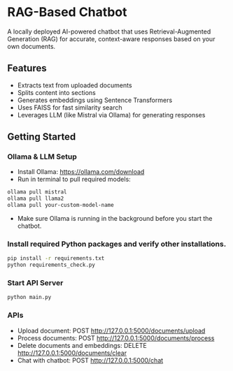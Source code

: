 # RAG-Based Chatbot
A locally deployed AI-powered chatbot that uses Retrieval-Augmented Generation (RAG) for accurate, context-aware responses based on your own documents.

## Features
- Extracts text from uploaded documents
- Splits content into sections
- Generates embeddings using Sentence Transformers
- Uses FAISS for fast similarity search
- Leverages LLM (like Mistral via Ollama) for generating responses

## Getting Started

### Ollama & LLM Setup
- Install Ollama: https://ollama.com/download
- Run in terminal to pull required models:
```bash
ollama pull mistral
ollama pull llama2
ollama pull your-custom-model-name
```
- Make sure Ollama is running in the background before you start the chatbot.

### Install required Python packages and verify other installations.
```bash
pip install -r requirements.txt
python requirements_check.py
```
### Start API Server
```bash
python main.py
```
### APIs
- Upload document: POST http://127.0.0.1:5000/documents/upload
- Process documents: POST http://127.0.0.1:5000/documents/process
- Delete documents and embeddings: DELETE http://127.0.0.1:5000/documents/clear
- Chat with chatbot: POST http://127.0.0.1:5000/chat